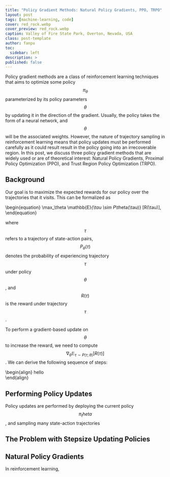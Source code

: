 ```yaml
---
title: "Policy Gradient Methods: Natural Policy Gradients, PPO, TRPO"
layout: post
tags: [machine-learning, code]
cover: red_rock.webp
cover_preview: red_rock.webp
caption: Valley of Fire State Park, Overton, Nevada, USA
class: post-template
author: fanpu
toc:
  sidebar: left
description: >
published: false
---
```

Policy gradient methods are a class of reinforcement learning techniques
that aims to optimize some policy $$\pi_\theta$$ parameterized by its
policy parameters $$\theta$$ by updating it in the direction
of the gradient. Usually, the policy takes the form of a neural network,
and $$\theta$$ will be the associated weights. However, the nature
of trajectory sampling in reinforcement learning means that policy updates 
must be performed carefully as it could result result in the policy
going into an irrecoverable region.
In this post, we discuss three policy gradient methods that are widely used
or are of theoretical interest: Natural Policy Gradients,
Proximal Policy Optimization (PPO), and Trust Region Policy Optimization (TRPO).

## Background
Our goal is to maximize the expected rewards for our policy over the trajectories
that it visits. 
This can be formalized as

\begin{equation}
    \max_\theta \mathbb{E}_{\tau \sim P_\theta(\tau)} [R(\tau)],
\end{equation}

where $$\tau$$ refers to a trajectory of state-action pairs, $$P_\theta(\tau)$$
denotes the probability of experiencing trajectory $$\tau$$ under policy $$\theta$$,
and $$R(\tau)$$ is the reward under trajectory $$\tau$$.

To perform a gradient-based update on $$\theta$$ to increase the reward, we 
need to compute 
$$\nabla_\theta \mathbb{E}_{\tau \sim P(\tau; \theta)} [R(\tau)] $$. We can derive the
following sequence of steps:


\begin{align}
 hello   
\end{align}

## Performing Policy Updates

Policy updates are performed by deploying the current policy $$\pi_theta$$, and
sampling many state-action trajectories



## The Problem with Stepsize Updating Policies

## Natural Policy Gradients


In reinforcement learning,